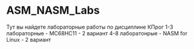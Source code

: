 # ASM_NASM_Labs
Тут вы найдете лабораторные работы по дисциплине КПрог
1-3 лабораторные - MC68HC11 - 2 вариант
4-8 лаборатонрые - NASM for Linux - 2 вариант 
